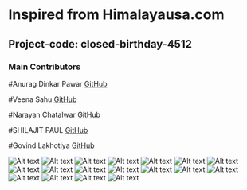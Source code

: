 
# Inspired from Himalayausa.com

## Project-code: closed-birthday-4512



### Main Contributors

 

#Anurag Dinkar Pawar     <a href="https://github.com/AnuragPawar-132" > GitHub</a>

#Veena Sahu        <a href="https://github.com/veenasahu12" > GitHub</a>

#Narayan Chatalwar      <a href="https://github.com/Narayan-Chatalwar" > GitHub</a>

#SHILAJIT PAUL      <a href="https://github.com/iShilajit" > GitHub</a>

#Govind Lakhotiya    <a href="https://github.com/Govindlakhotiya" > GitHub</a>





<img src="https://miro.medium.com/max/1400/1*BlIlkZsBJ_e4uMwsG0RYxg.png" alt="Alt text" title="">


<img src="https://miro.medium.com/max/1400/1*Vvkf0yALFI2qKvRergMo9Q.png" alt="Alt text" title="">




<img src="https://miro.medium.com/max/1400/1*dlgpCmIOcjPKwVEasfy61A.png" alt="Alt text" title="">




<img src="https://miro.medium.com/max/1400/1*Wrz-lo1TWeYFItZd2BeSQA.png" alt="Alt text" title="">





<img src="https://miro.medium.com/max/1400/1*3ErfbZO_EFxDyENVjrtU3A.png" alt="Alt text" title="">





<img src="https://miro.medium.com/max/1400/1*PBhmF7TiM6ba4vo3W4GA4w.png" alt="Alt text" title="">




<img src="https://miro.medium.com/max/1400/1*IpsgnzPLBPwUI4RnkAAVkg.png" alt="Alt text" title="">





<img src="https://miro.medium.com/max/1400/1*yQjK-yPdQjo2OYCPTiEUHg.png" alt="Alt text" title="">






<img src="https://miro.medium.com/max/1400/1*KITeZJ7FzXrLkKeXWuzbMg.png" alt="Alt text" title="">




<img src="https://miro.medium.com/max/1400/1*gY7WsRK0G_G5Tgc4LBICBQ.png" alt="Alt text" title="">




<img src="https://miro.medium.com/max/1400/1*S0Af6_KEusmEmOrwyJm5Ug.png" alt="Alt text" title="">




<img src="https://miro.medium.com/max/1400/1*-vGjLefUSikN212nYjGY0w.png" alt="Alt text" title="">


<img src="" alt="Alt text" title="">




<img src="" alt="Alt text" title="">


<img src="" alt="Alt text" title="">




<img src="" alt="Alt text" title="">


<img src="" alt="Alt text" title="">


<img src="" alt="Alt text" title="">







